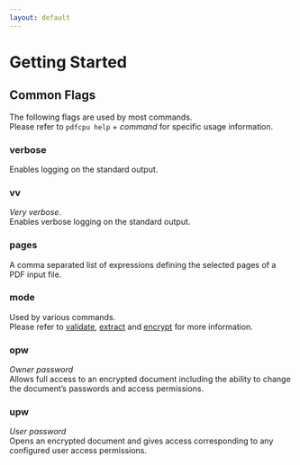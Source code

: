 ```yaml
---
layout: default
---
```


# Getting Started

## Common Flags

The following flags are used by most commands.<br>
Please refer to `pdfcpu help` + *command* for specific usage information.

### verbose

Enables logging on the standard output.

### vv

*Very verbose*.<br>
Enables verbose logging on the standard output.

### pages

A comma separated list of expressions defining the selected pages of a PDF input file.

### mode

Used by various commands.<br>
Please refer to [validate](core/validate.md), [extract](extract/extract.md) and [encrypt](encrypt/encryptPDF.md) for more information. 

### opw

*Owner password*<br>
Allows full access to an encrypted document including the ability to change the document’s passwords and access permissions.

### upw

*User password*<br>
Opens an encrypted document and gives access corresponding to any configured user access permissions.